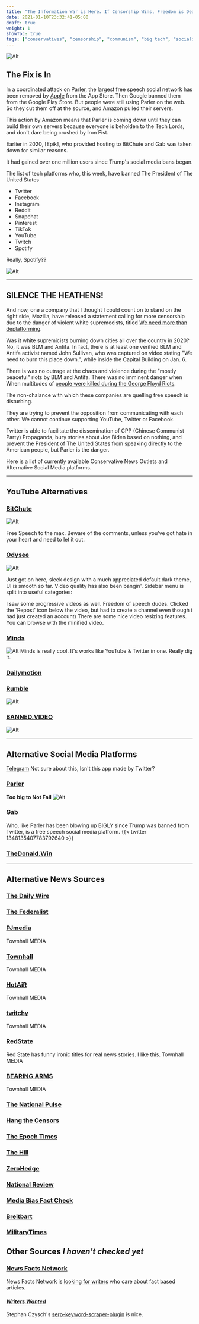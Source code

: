 ```yaml
---
title: "The Information War is Here. If Censorship Wins, Freedom is Dead."
date: 2021-01-10T23:32:41-05:00
draft: true
weight: 1
showToc: true
tags: ["conservatives", "censorship", "communism", "big tech", "socialism", "right-wing", "right of center", "conservative news", "alternative news", "silent majority", "Donald Trump", "Donald Trump Jr", "Rush Limbaugh", "Pro Life", "Christian",  "MAGA", "fascism", "globalists", "cabal", "conspiracy", "YouTube alternative", "alt-tech", "free speech", "constitution", "Antifa", "BLM", "Black Lives Matter", "Mostly Peaceful Protests", "Riots", "Hypocricy", "protonmail", "vpn", "quit facebook", "quit twitter", "", "George Soros", "Alex Jones", "Tucker Carlson", "Ben Shapiro", "Gab", "Parler", "bitchute", "libertarian", "odysee.com", "lbry", "rumble", "quit apple", "quit google", "thepostmillenial", "2020 election", "election 2020", "hysteria", "crime", "gun control", "Hillary Clinton", "Joe Biden", "Kamala Harris", "bias", "fake news", "Andrew Cuomo", "CNN", "MSNBC", "Fox News"]
---
```



![Alt](/goneforlong.png)


## The Fix is In

In a coordinated attack on Parler, the largest free speech social network has been removed by [Apple](https://nlpc.org/2020/12/30/report-uighur-slaves-forced-to-work-in-apple-suppliers-factory/) from the App Store. Then Google banned them from the Google Play Store. But people were still using Parler on the web. So they cut them off at the source, and Amazon pulled their servers. 


This action by Amazon means that Parler is coming down until they can build their own servers because everyone is beholden to the Tech Lords, and don't dare being crushed by Iron Fist.

Earlier in 2020, [Epik], who provided hosting to BitChute and Gab was taken down for similar reasons. 

It had gained over one million users since Trump's social media bans began.

The list of tech platforms who, this week, have banned The President of The United States
- Twitter
- Facebook
- Instagram
- Reddit
- Snapchat
- Pinterest
- TikTok
- YouTube
- Twitch
- Spotify

Really, Spotify??


![Alt](/techcrunch.png)

----

## SILENCE THE HEATHENS!
And now, one a company that I thought I could count on to stand on the right side, Mozilla, have released a statement calling for more censorship due to the danger of violent white supremecists, titled [We need more than deplatforming](https://blog.mozilla.org/blog/2021/01/08/we-need-more-than-deplatforming/). 


Was it white supremicists burning down cities all over the country in 2020? No, it was BLM and Antifa. In fact, there is at least one verified BLM and Antifa activist named John Sullivan, who was captured on video stating "We need to burn this place down.", while inside the Capital Building on Jan. 6.

There is was no outrage at the chaos and violence during the "mostly peaceful" riots by BLM and Antifa. There was no imminent danger when When multitudes of [people were killed during the George Floyd Riots](https://pjmedia.com/news-and-politics/tyler-o-neil/2020/07/05/say-their-names-20-people-killed-in-the-george-floyd-riots-n592577).


The non-chalance with which these companies are quelling free speech is disturbing.

They are trying to prevent the opposition from communicating with each other.
We cannot continue supporting YouTube, Twitter or Facebook.
 
Twitter is able to facilitate the dissemination of CPP (Chinese Communist Party) Propaganda, bury stories about Joe Biden based on nothing, and prevent the President of The United States from speaking directly to the American people, but Parler is the danger.

Here is a list of currently available Conservative News Outlets and Alternative Social Media platforms. 

---

## YouTube Alternatives

### [BitChute](https://bitchute.com)
![Alt](/bitchute.png)

Free Speech to the max. 
Beware of the comments, unless you've got hate in your heart and need to let it out.

### [Odysee](https://odysee.com)
![Alt](/odysee-dogs.png)

Just got on here, sleek design with a much appreciated default dark theme, UI is smooth so far. Video quality has also been bangin'.
Sidebar menu is split into useful categories:

I saw some progressive videos as well. 
Freedom of speech dudes.
Clicked the 'Repost' icon below the video, but had to create a channel even though i had just created an account)
There are some nice video resizing features. You can browse with the minified video. 

### [Minds](https://minds.com)
![Alt](/minds.png)
Minds is really cool. It's works like YouTube & Twitter in one.
Really dig it.

### [Dailymotion](https://dailymotion.com)

### [Rumble](https://rumble.com)
![Alt](/rumble.png)

### [BANNED.VIDEO](https://banned.video)
![Alt](/alexjones.png "screen capture of Alex Jones video playing on banned.video")

---

## Alternative Social Media Platforms

[Telegram](https://t.me/WeTheMedia) 
Not sure about this, Isn't this app made by Twitter?

### [Parler](https://parler.com)
**Too big to Not Fail**
![Alt](/parler404.png "server error on parler.com after Amazon removed servers.")

### [Gab](https://gab/com)
Who, like Parler has been blowing up BIGLY since Trump was banned from Twitter, is a free speech social media platform.
{{< twitter 1348135407783792640 >}}

### [TheDonald.Win](https://thedonald.win)

---

## Alternative News Sources

### [The Daily Wire](https://dailywire.com)

### [The Federalist](https://thefederalist.com)

### [PJmedia](https://pjmedia.com/news-and-politics)
Townhall MEDIA 

### [Townhall](https://townhall.com)
Townhall MEDIA 

### [HotAiR](https://hotair.com)
Townhall MEDIA 

### [twitchy](https://twitchy.com)
Townhall MEDIA 

### [RedState](https://redstate.com/alexparker/2021/01/10/science-study-racism-victim-trauma-lsd-acid-mushrooms-psychotropics-drugs-education-prevention-policy-n307880)
Red State has funny ironic titles for real news stories. I like this.
Townhall MEDIA  

### [BEARING ARMS](https://bearingarms.com)
Townhall MEDIA 

### [The National Pulse](https://thenationalpulse.com/breaking/ex-capitol-police-chief-says-pelosi-mcconnells-sergeants-at-arms-refused-security-measures-while-new-timeline-proves-trump-incitement-claims-bogus/)

### [Hang the Censors](https://www.hangthecensors.com/488150.html)

### [The Epoch Times](https://theepochtimes.com)

### [The Hill](https://thehill.com)

### [ZeroHedge](https://zerohedge.com)

### [National Review](https://nationalreview.com)

### [Media Bias Fact Check](https://mediabiasfactcheck.com)      

### [Breitbart](https://breitbart.com)

### [MilitaryTimes](https://www.militarytimes.com/news/your-military/)


## Other Sources *I haven't checked yet*

### [News Facts Network](https://newsfactsnetwork.com/2021/01/08/the-latest-fact-checks-curated-by-media-bias-fact-check-1-8-2021/)

News Facts Network is [looking for writers](https://newsfactsnetwork.com/writers-wanted/) who care about fact based articles.
#### ***[Writers Wanted](https://newsfactsnetwork.com/writers-wanted/)***



Stephan Czysch's [serp-keyword-scraper-plugin](https://www.stephan-czysch.de/serp-keyword-scraper-plugin/installed) is nice.
       